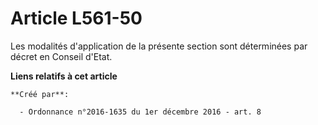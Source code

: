 # Article L561-50

Les modalités d'application de la présente section sont déterminées par décret en Conseil d'Etat.

**Liens relatifs à cet article**

	**Créé par**:

	  - Ordonnance n°2016-1635 du 1er décembre 2016 - art. 8
